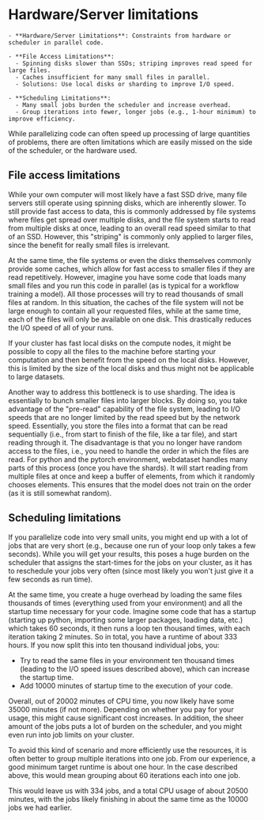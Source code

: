 # Hardware/Server limitations

```{admonition} Summary
- **Hardware/Server Limitations**: Constraints from hardware or scheduler in parallel code.

- **File Access Limitations**:
  - Spinning disks slower than SSDs; striping improves read speed for large files.
  - Caches insufficient for many small files in parallel.
  - Solutions: Use local disks or sharding to improve I/O speed.

- **Scheduling Limitations**:
  - Many small jobs burden the scheduler and increase overhead.
  - Group iterations into fewer, longer jobs (e.g., 1-hour minimum) to improve efficiency.
```

While parallelizing code can often speed up processing of large quantities of problems, there are often limitations
which are easily missed on the side of the scheduler, or the hardware used.

## File access limitations

While your own computer will most likely have a fast SSD drive, many file servers still operate using spinning
disks, which are inherently slower. To still provide fast access to data, this is commonly addressed by file
systems where files get spread over multiple disks, and the file system starts to read from multiple disks at
once, leading to an overall read speed similar to that of an SSD. However, this "striping" is commonly only
applied to larger files, since the benefit for really small files is irrelevant.

At the same time, the file systems or even the disks themselves commonly provide some caches, which allow for
fast access to smaller files if they are read repetitively. However, imagine you have some code that loads
many small files and you run this code in parallel (as is typical for a workflow training a model). All those
processes will try to read thousands of small files at random. In this situation, the caches of the file
system will not be large enough to contain all your requested files, while at the same time, each of the files
will only be available on one disk. This drastically reduces the I/O speed of all of your runs.

If your cluster has fast local disks on the compute nodes, it might be possible to copy all the files to the
machine before starting your computation and then benefit from the speed on the local disks. However, this is
limited by the size of the local disks and thus might not be applicable to large datasets.

Another way to address this bottleneck is to use sharding. The idea is essentially to bunch smaller files into
larger blocks. By doing so, you take advantage of the "pre-read" capability of the file system, leading to I/O
speeds that are no longer limited by the read speed but by the network speed. Essentially, you store the files
into a format that can be read sequentially (i.e., from start to finish of the file, like a tar file), and
start reading through it. The disadvantage is that you no longer have random access to the files, i.e., you need
to handle the order in which the files are read. For python and the pytorch environment, webdataset handles many
parts of this process (once you have the shards). It will start reading from multiple files at once and keep a
buffer of elements, from which it randomly chooses elements. This ensures that the model does not train on the
order (as it is still somewhat random).

## Scheduling limitations

If you parallelize code into very small units, you might end up with a lot of jobs that are very short (e.g.,
because one run of your loop only takes a few seconds). While you will get your results, this poses a huge
burden on the scheduler that assigns the start-times for the jobs on your cluster, as it has to reschedule your
jobs very often (since most likely you won't just give it a few seconds as run time).

At the same time, you create a huge overhead by loading the same files thousands of times (everything used from
your environment) and all the startup time necessary for your code. Imagine some code that has a startup
(starting up python, importing some larger packages, loading data, etc.) which takes 60 seconds, it then runs
a loop ten thousand times, with each iteration taking 2 minutes. So in total, you have a runtime of about 333
hours. If you now split this into ten thousand individual jobs, you:

- Try to read the same files in your environment ten thousand times (leading to the I/O speed issues described
  above), which can increase the startup time.
- Add 10000 minutes of startup time to the execution of your code.

Overall, out of 20002 minutes of CPU time, you now likely have some 35000 minutes (if not more). Depending on
whether you pay for your usage, this might cause significant cost increases. In addition, the sheer amount of
the jobs puts a lot of burden on the scheduler, and you might even run into job limits on your cluster.

To avoid this kind of scenario and more efficiently use the resources, it is often better to group multiple
iterations into one job. From our experience, a good minimum target runtime is about one hour. In the case
described above, this would mean grouping about 60 iterations each into one job.

This would leave us with 334 jobs, and a total CPU usage of about 20500 minutes, with the jobs likely finishing
in about the same time as the 10000 jobs we had earlier.
